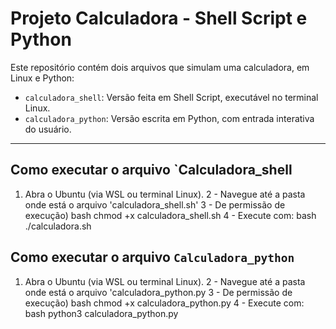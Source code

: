 # Projeto Calculadora - Shell Script e Python

Este repositório contém dois arquivos que simulam uma calculadora, em  Linux e Python:

- `calculadora_shell`: Versão feita em Shell Script, executável no terminal Linux.
- `calculadora_python`: Versão escrita em Python, com entrada interativa do usuário.

---

## Como executar o arquivo `Calculadora_shell

1. Abra o Ubuntu (via WSL ou terminal Linux).
2 - Navegue até a pasta onde está o arquivo 'calculadora_shell.sh'
3 - De permissão de execução)
bash
chmod +x calculadora_shell.sh
4 - Execute com:
bash
./calculadora.sh

## Como executar o arquivo `Calculadora_python`

1. Abra o Ubuntu (via WSL ou terminal Linux).
2 - Navegue até a pasta onde está o arquivo 'calculadora_python.py
3 - De permissão de execução)
bash
chmod +x calculadora_python.py
4 - Execute com:
bash
python3 calculadora_python.py


